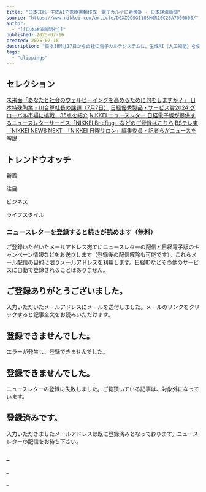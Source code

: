 ```yaml
---
title: "日本IBM、生成AIで医療書類作成　電子カルテに新機能 - 日本経済新聞"
source: "https://www.nikkei.com/article/DGXZQOSG110SM0R10C25A7000000/"
author:
  - "[[日本経済新聞社]]"
published: 2025-07-16
created: 2025-07-16
description: "日本IBMは17日から自社の電子カルテシステムに、生成AI（人工知能）を使った新機能を追加する。電子カルテの情報をもとに、入院中の患者の経過をまとめた「退院サマリー」の下書きを作る。医療従事者の負担を軽減し、診断業務に集中しやすい環境を整える。日本IBMが医療分野で生成AIを使ったサービスを製品化するのは初めてだ。病床数400床以上の大病院を中心に電子カルテシステムを展開している。退院サマリー"
tags:
  - "clippings"
---
```

## セレクション

[未来面「あなたと社会のウェルビーイングを高めるために何をしますか？」 日本特殊陶業・川合尊社長の課題（7月7日）](https://www.nikkei.com/article/DGXZQOCD197S10Z10C25A5000000/) [日経優秀製品・サービス賞2024 グローバル市場に挑戦　35点を紹介](https://www.nikkei.com/edit/news/special/newpro/2024/) [NIKKEI ニュースレター 日経電子版が提供するニュースレターサービス「NIKKEI Briefing」などのご登録はこちら](https://regist.nikkei.com/ds/setup/briefing.do) [BSテレ東 「NIKKEI NEWS NEXT」「NIKKEI 日曜サロン」編集委員・記者らがニュースを解説](https://www.nikkei.com/article/DGXZQOCD19CRA0Z10C24A7000000/)

## トレンドウオッチ

新着

注目

ビジネス

ライフスタイル

### ニュースレターを登録すると続きが読めます（無料）

ご登録いただいたメールアドレス宛てにニュースレターの配信と日経電子版のキャンペーン情報などをお送りします（登録後の配信解除も可能です）。これらメール配信の目的に限りメールアドレスを利用します。日経IDなどその他のサービスに自動で登録されることはありません。

## ご登録ありがとうございました。

入力いただいたメールアドレスにメールを送付しました。メールのリンクをクリックすると記事全文をお読みいただけます。

## 登録できませんでした。

エラーが発生し、登録できませんでした。

## 登録できませんでした。

ニュースレターの登録に失敗しました。ご覧頂いている記事は、対象外になっています。

## 登録済みです。

入力いただきましたメールアドレスは既に登録済みとなっております。ニュースレターの配信をお待ち下さい。

### \_

\_

\_